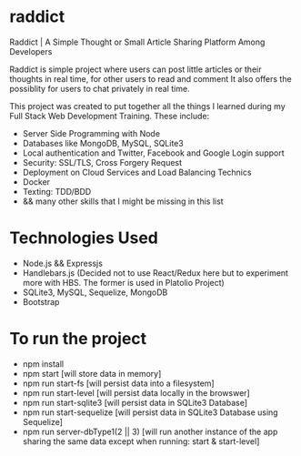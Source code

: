 # raddict
Raddict | A Simple Thought or Small Article Sharing Platform Among Developers

Raddict is simple project where users can post little articles or their thoughts in real time, for other users to read and comment
It also offers the possiblity for users to chat privately in real time.

This project was created to put together all the things I learned during my Full Stack Web Development Training. These include:
* Server Side Programming with Node
* Databases like MongoDB, MySQL, SQLite3
* Local authentication and Twitter, Facebook and Google Login support
* Security: SSL/TLS, Cross Forgery Request
* Deployment on Cloud Services and Load Balancing Technics
* Docker
* Texting: TDD/BDD
* && many other skills that I might be missing in this list

# Technologies Used
- Node.js && Expressjs
- Handlebars.js (Decided not to use React/Redux here but to experiment more with HBS. The former is used in Platolio Project)
- SQLite3, MySQL, Sequelize, MongoDB
- Bootstrap

# To run the project
- npm install
- npm start [will store data in memory]
- npm run start-fs [will persist data into a filesystem]
- npm run start-level [will persist data locally in the browswer]
- npm run start-sqlite3 [will persist data in SQLite3 Database]
- npm run start-sequelize [will persist data in SQLite3 Database using Sequelize]
- npm run server-dbType1(2 || 3) [will run another instance of the app sharing the same data except when running: start & start-level]
